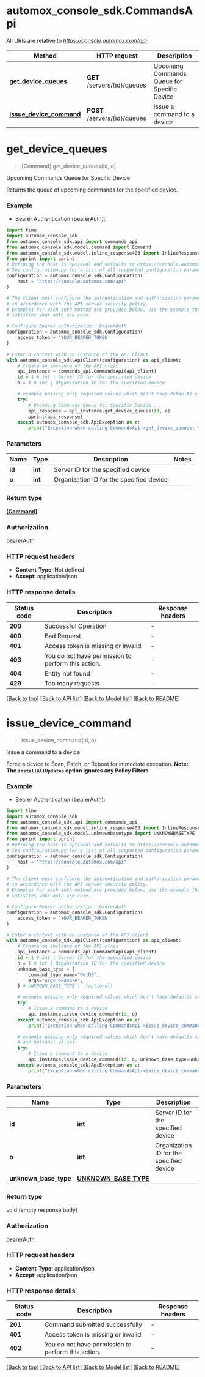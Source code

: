 # automox_console_sdk.CommandsApi

All URIs are relative to *https://console.automox.com/api*

Method | HTTP request | Description
------------- | ------------- | -------------
[**get_device_queues**](CommandsApi.md#get_device_queues) | **GET** /servers/{id}/queues | Upcoming Commands Queue for Specific Device
[**issue_device_command**](CommandsApi.md#issue_device_command) | **POST** /servers/{id}/queues | Issue a command to a device


# **get_device_queues**
> [Command] get_device_queues(id, o)

Upcoming Commands Queue for Specific Device

Returns the queue of upcoming commands for the specified device.

### Example

* Bearer Authentication (bearerAuth):
```python
import time
import automox_console_sdk
from automox_console_sdk.api import commands_api
from automox_console_sdk.model.command import Command
from automox_console_sdk.model.inline_response403 import InlineResponse403
from pprint import pprint
# Defining the host is optional and defaults to https://console.automox.com/api
# See configuration.py for a list of all supported configuration parameters.
configuration = automox_console_sdk.Configuration(
    host = "https://console.automox.com/api"
)

# The client must configure the authentication and authorization parameters
# in accordance with the API server security policy.
# Examples for each auth method are provided below, use the example that
# satisfies your auth use case.

# Configure Bearer authorization: bearerAuth
configuration = automox_console_sdk.Configuration(
    access_token = 'YOUR_BEARER_TOKEN'
)

# Enter a context with an instance of the API client
with automox_console_sdk.ApiClient(configuration) as api_client:
    # Create an instance of the API class
    api_instance = commands_api.CommandsApi(api_client)
    id = 1 # int | Server ID for the specified device
    o = 1 # int | Organization ID for the specified device

    # example passing only required values which don't have defaults set
    try:
        # Upcoming Commands Queue for Specific Device
        api_response = api_instance.get_device_queues(id, o)
        pprint(api_response)
    except automox_console_sdk.ApiException as e:
        print("Exception when calling CommandsApi->get_device_queues: %s\n" % e)
```


### Parameters

Name | Type | Description  | Notes
------------- | ------------- | ------------- | -------------
 **id** | **int**| Server ID for the specified device |
 **o** | **int**| Organization ID for the specified device |

### Return type

[**[Command]**](Command.md)

### Authorization

[bearerAuth](../README.md#bearerAuth)

### HTTP request headers

 - **Content-Type**: Not defined
 - **Accept**: application/json


### HTTP response details
| Status code | Description | Response headers |
|-------------|-------------|------------------|
**200** | Successful Operation |  -  |
**400** | Bad Request |  -  |
**401** | Access token is missing or invalid |  -  |
**403** | You do not have permission to perform this action. |  -  |
**404** | Entity not found |  -  |
**429** | Too many requests |  -  |

[[Back to top]](#) [[Back to API list]](../README.md#documentation-for-api-endpoints) [[Back to Model list]](../README.md#documentation-for-models) [[Back to README]](../README.md)

# **issue_device_command**
> issue_device_command(id, o)

Issue a command to a device

Force a device to Scan, Patch, or Reboot for immediate execution. **Note: The `installAllUpdates` option ignores any Policy Filters**

### Example

* Bearer Authentication (bearerAuth):
```python
import time
import automox_console_sdk
from automox_console_sdk.api import commands_api
from automox_console_sdk.model.inline_response403 import InlineResponse403
from automox_console_sdk.model.unknownbasetype import UNKNOWNBASETYPE
from pprint import pprint
# Defining the host is optional and defaults to https://console.automox.com/api
# See configuration.py for a list of all supported configuration parameters.
configuration = automox_console_sdk.Configuration(
    host = "https://console.automox.com/api"
)

# The client must configure the authentication and authorization parameters
# in accordance with the API server security policy.
# Examples for each auth method are provided below, use the example that
# satisfies your auth use case.

# Configure Bearer authorization: bearerAuth
configuration = automox_console_sdk.Configuration(
    access_token = 'YOUR_BEARER_TOKEN'
)

# Enter a context with an instance of the API client
with automox_console_sdk.ApiClient(configuration) as api_client:
    # Create an instance of the API class
    api_instance = commands_api.CommandsApi(api_client)
    id = 1 # int | Server ID for the specified device
    o = 1 # int | Organization ID for the specified device
    unknown_base_type = {
        command_type_name="GetOS",
        args="args_example",
    } # UNKNOWN_BASE_TYPE |  (optional)

    # example passing only required values which don't have defaults set
    try:
        # Issue a command to a device
        api_instance.issue_device_command(id, o)
    except automox_console_sdk.ApiException as e:
        print("Exception when calling CommandsApi->issue_device_command: %s\n" % e)

    # example passing only required values which don't have defaults set
    # and optional values
    try:
        # Issue a command to a device
        api_instance.issue_device_command(id, o, unknown_base_type=unknown_base_type)
    except automox_console_sdk.ApiException as e:
        print("Exception when calling CommandsApi->issue_device_command: %s\n" % e)
```


### Parameters

Name | Type | Description  | Notes
------------- | ------------- | ------------- | -------------
 **id** | **int**| Server ID for the specified device |
 **o** | **int**| Organization ID for the specified device |
 **unknown_base_type** | [**UNKNOWN_BASE_TYPE**](UNKNOWN_BASE_TYPE.md)|  | [optional]

### Return type

void (empty response body)

### Authorization

[bearerAuth](../README.md#bearerAuth)

### HTTP request headers

 - **Content-Type**: application/json
 - **Accept**: application/json


### HTTP response details
| Status code | Description | Response headers |
|-------------|-------------|------------------|
**201** | Command submitted successfully |  -  |
**401** | Access token is missing or invalid |  -  |
**403** | You do not have permission to perform this action. |  -  |

[[Back to top]](#) [[Back to API list]](../README.md#documentation-for-api-endpoints) [[Back to Model list]](../README.md#documentation-for-models) [[Back to README]](../README.md)

